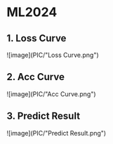 # ML2024

## 1. Loss Curve
![image](PIC/"Loss Curve.png")

## 2. Acc Curve
![image](PIC/"Acc Curve.png")

## 3. Predict Result
![image](PIC/"Predict Result.png")
